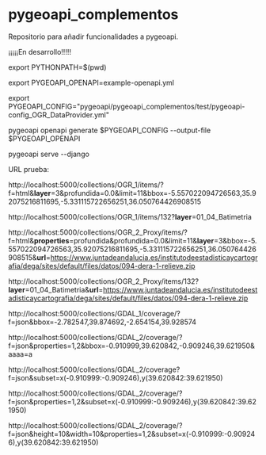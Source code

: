 # pygeoapi_complementos

Repositorio para añadir funcionalidades a pygeoapi.

¡¡¡¡¡En desarrollo!!!!!


export PYTHONPATH=$(pwd)

export PYGEOAPI_OPENAPI=example-openapi.yml

export PYGEOAPI_CONFIG="pygeoapi/pygeoapi_complementos/test/pygeoapi-config_OGR_DataProvider.yml"

pygeoapi openapi generate $PYGEOAPI_CONFIG --output-file $PYGEOAPI_OPENAPI

pygeoapi serve --django



URL prueba:

http://localhost:5000/collections/OGR_1/items/?f=html&__layer__=3&profundida=0.0&limit=11&bbox=-5.557022094726563,35.92075216811695,-5.331115722656251,36.050764426908515

http://localhost:5000/collections/OGR_1/items/132?__layer__=01_04_Batimetria



http://localhost:5000/collections/OGR_2_Proxy/items/?f=html&__properties__=profundida&profundida=0.0&limit=11&__layer__=3&bbox=-5.557022094726563,35.92075216811695,-5.331115722656251,36.050764426908515&__url__=https://www.juntadeandalucia.es/institutodeestadisticaycartografia/dega/sites/default/files/datos/094-dera-1-relieve.zip

http://localhost:5000/collections/OGR_2_Proxy/items/132?__layer__=01_04_Batimetria&__url__=https://www.juntadeandalucia.es/institutodeestadisticaycartografia/dega/sites/default/files/datos/094-dera-1-relieve.zip



http://localhost:5000/collections/GDAL_1/coverage/?f=json&bbox=-2.782547,39.874692,-2.654154,39.928574

http://localhost:5000/collections/GDAL_2/coverage/?f=json&properties=1,2&bbox=-0.910999,39.620842,-0.909246,39.621950&aaaa=a

http://localhost:5000/collections/GDAL_2/coverage?f=json&subset=x(-0.910999:-0.909246),y(39.620842:39.621950)

http://localhost:5000/collections/GDAL_2/coverage/?f=json&properties=1,2&subset=x(-0.910999:-0.909246),y(39.620842:39.621950)

http://localhost:5000/collections/GDAL_2/coverage/?f=json&height=10&width=10&properties=1,2&subset=x(-0.910999:-0.909246),y(39.620842:39.621950)
